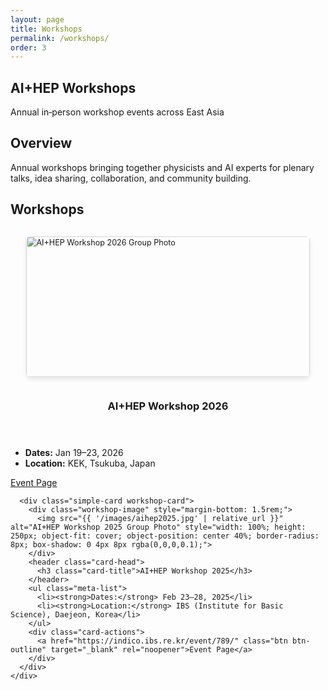 ```yaml
---
layout: page
title: Workshops
permalink: /workshops/
order: 3
---
```


<section class="hero-section hero-tight">
  <div class="wrapper">
    <h1 class="hero-title">AI+HEP Workshops</h1>
    <p class="hero-subtitle">Annual in‑person workshop events across East Asia</p>
  </div>
</section>

<div class="wrapper">
  <section class="content-section">
    <h2 class="section-title">Overview</h2>
    <p>Annual workshops bringing together physicists and AI experts for plenary talks, idea sharing, collaboration, and community building.  </p>
  </section>

  <section class="content-section">
    <h2 class="section-title">Workshops</h2>
    <div class="workshop-grid">
      <!-- Upcoming Workshop -->
      <div class="simple-card workshop-card">
        <div class="workshop-image" style="margin-bottom: 1.5rem;">
          <img src="{{ '/images/logo_simple.png' | relative_url }}" alt="AI+HEP Workshop 2026 Group Photo" style="width: 100%; height: 250px; object-fit: contain; object-position: center 50%; border-radius: 8px; box-shadow: 0 4px 8px rgba(0,0,0,0.1); transform: scale(0.9);">
        </div>    <header class="card-head">
          <h3 class="card-title">AI+HEP Workshop 2026</h3>
        </header>
        <ul class="meta-list">
          <li><strong>Dates:</strong> Jan 19–23, 2026</li>
          <li><strong>Location:</strong> KEK, Tsukuba, Japan</li>
        </ul>
        <div class="card-actions">
          <a href="https://conference-indico.kek.jp/event/355/overview" class="btn btn-outline" target="_blank" rel="noopener">Event Page</a>
        </div>
      </div>

      <div class="simple-card workshop-card">
        <div class="workshop-image" style="margin-bottom: 1.5rem;">
          <img src="{{ '/images/aihep2025.jpg' | relative_url }}" alt="AI+HEP Workshop 2025 Group Photo" style="width: 100%; height: 250px; object-fit: cover; object-position: center 40%; border-radius: 8px; box-shadow: 0 4px 8px rgba(0,0,0,0.1);">
        </div>
        <header class="card-head">
          <h3 class="card-title">AI+HEP Workshop 2025</h3>
        </header>
        <ul class="meta-list">
          <li><strong>Dates:</strong> Feb 23–28, 2025</li>
          <li><strong>Location:</strong> IBS (Institute for Basic Science), Daejeon, Korea</li>
        </ul>
        <div class="card-actions">
          <a href="https://indico.ibs.re.kr/event/789/" class="btn btn-outline" target="_blank" rel="noopener">Event Page</a>
        </div>
      </div>
    </div>
  </section>
</div>
